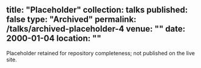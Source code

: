 title: "Placeholder"
collection: talks
published: false
type: "Archived"
permalink: /talks/archived-placeholder-4
venue: ""
date: 2000-01-04
location: ""
---

Placeholder retained for repository completeness; not published on the live site.
